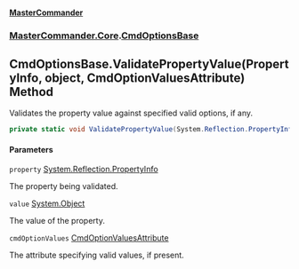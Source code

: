 #### [MasterCommander](MasterCommander.md 'MasterCommander')
### [MasterCommander.Core](MasterCommander.Core.md 'MasterCommander.Core').[CmdOptionsBase](CmdOptionsBase.md 'MasterCommander.Core.CmdOptionsBase')

## CmdOptionsBase.ValidatePropertyValue(PropertyInfo, object, CmdOptionValuesAttribute) Method

Validates the property value against specified valid options, if any.

```csharp
private static void ValidatePropertyValue(System.Reflection.PropertyInfo property, object value, MasterCommander.Core.CmdOptionValuesAttribute? cmdOptionValues);
```
#### Parameters

<a name='MasterCommander.Core.CmdOptionsBase.ValidatePropertyValue(System.Reflection.PropertyInfo,object,MasterCommander.Core.CmdOptionValuesAttribute).property'></a>

`property` [System.Reflection.PropertyInfo](https://docs.microsoft.com/en-us/dotnet/api/System.Reflection.PropertyInfo 'System.Reflection.PropertyInfo')

The property being validated.

<a name='MasterCommander.Core.CmdOptionsBase.ValidatePropertyValue(System.Reflection.PropertyInfo,object,MasterCommander.Core.CmdOptionValuesAttribute).value'></a>

`value` [System.Object](https://docs.microsoft.com/en-us/dotnet/api/System.Object 'System.Object')

The value of the property.

<a name='MasterCommander.Core.CmdOptionsBase.ValidatePropertyValue(System.Reflection.PropertyInfo,object,MasterCommander.Core.CmdOptionValuesAttribute).cmdOptionValues'></a>

`cmdOptionValues` [CmdOptionValuesAttribute](CmdOptionValuesAttribute.md 'MasterCommander.Core.CmdOptionValuesAttribute')

The attribute specifying valid values, if present.